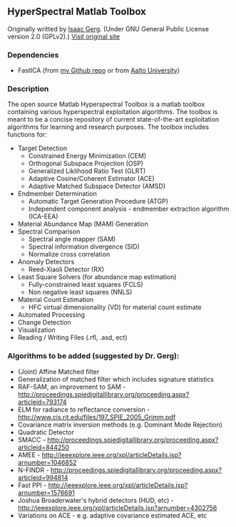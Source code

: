 ## HyperSpectral Matlab Toolbox ##

Originally writted by [Isaac Gerg](http://www.gergltd.com/home/). (Under GNU General Public License version 2.0 (GPLv2).)
[Visit original site](http://sourceforge.net/apps/mediawiki/matlabhyperspec/index.php?title=Main_Page)

### Dependencies ###

- FastICA (from [my Github repo](https://github.com/davidkun/FastICA) or from [Aalto University](http://research.ics.aalto.fi/ica/fastica/code/dlcode.shtml))

### Description ###

The open source Matlab Hyperspectral Toolbox is a matlab toolbox containing various hyperspectral exploitation algorithms. The toolbox is meant to be a concise repository of current state-of-the-art exploitation algorithms for learning and research purposes. The toolbox includes functions for:

- Target Detection
  - Constrained Energy Minimization (CEM)
  - Orthogonal Subspace Projection (OSP)
  - Generalized Liklihood Ratio Test (GLRT)
  - Adaptive Cosine/Coherent Estimator (ACE)
  - Adaptive Matched Subspace Detector (AMSD)
- Endmember Determination
  - Automatic Target Generation Procedure (ATGP)
  - Independent component analysis - endmember extraction algorithm (ICA-EEA)
- Material Abundance Map (MAM) Generation
- Spectral Comparison
  - Spectral angle mapper (SAM)
  - Spectral information divergence (SID)
  - Normalize cross correlation
- Anomaly Detectors
  - Reed-Xiaoli Detector (RX)
- Least Square Solvers (for abundance map estimation)
  - Fully-constrained least squares (FCLS)
  - Non negative least squares (NNLS)
- Material Count Estimation
  - HFC virtual dimensionality (VD) for material count estimate
- Automated Processing
- Change Detection
- Visualization
- Reading / Writing Files (.rfl, .asd, ect)

### Algorithms to be added (suggested by Dr. Gerg): ###

- (Joint) Affine Matched filter
- Generalization of matched filter which includes signature statistics
- RAF-SAM, an improvement to SAM - http://proceedings.spiedigitallibrary.org/proceeding.aspx?articleid=793174
- ELM for radiance to reflectance conversion - http://www.cis.rit.edu/files/197_SPIE_2005_Grimm.pdf
- Covariance matrix inversion methods (e.g. Dominant Mode Rejection)
- Quadratic Detector
- SMACC - http://proceedings.spiedigitallibrary.org/proceeding.aspx?articleid=844250
- AMEE - http://ieeexplore.ieee.org/xpl/articleDetails.jsp?arnumber=1046852
- N-FINDR - http://proceedings.spiedigitallibrary.org/proceeding.aspx?articleid=994814
- Fast PPI - http://ieeexplore.ieee.org/xpl/articleDetails.jsp?arnumber=1576691
- Joshua Broaderwater's hybrid detectors (HUD, etc) - http://ieeexplore.ieee.org/xpl/articleDetails.jsp?arnumber=4302756
- Variations on ACE - e.g. adaptive covariance estimated ACE, etc
